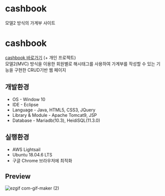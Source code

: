 # cashbook
모델2 방식의 가계부 사이트

# cashbook

[cashbook 바로가기](http://3.39.153.13/cashbook/LoginController) (+ 개인 프로젝트)<br>
모델2(MVC) 방식을 이용한 회원별로 해시태그를 사용하여 가계부를 작성할 수 있는 기능을 구현한 CRUD기반 웹 페이지

## 개발환경

* OS - Window 10
* IDE - Eclipse
* Language - Java, HTML5, CSS3, JQuery
* Library & Module - Apache Tomcat9, JSP
* Database - Mariadb(10.3), HeidiSQL(11.3.0)

## 실행환경

* AWS Lightsail
* Ubuntu 18.04.6 LTS
* 구글 Chrome 브라우저에 최적화

## Preview

![ezgif com-gif-maker (2)](https://user-images.githubusercontent.com/81568681/177001098-a51cb60a-deec-4569-b849-7d3eb294c5ab.gif)
